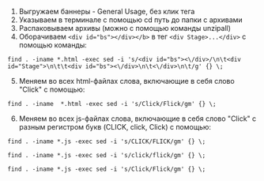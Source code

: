 1) Выгружаем баннеры -  General Usage, без клик тега 
2) Указываем в терминале с помощью cd путь до папки с архивами 
3) Распаковываем архивы (можно с помощью команды unzipall)
4) Оборачиваем `<div id="bs"></div></b>` в тег `<div Stage>...</div>` c помощью команды: 

```find . -iname *.html -exec sed -i 's/<div id="bs"><\/div>/\n\t<div id="Stage">\n\t\t<div id="bs"><\/div>\n\t<\/div>\n\t/g' {} \;```


5) Меняем во всех html-файлах слова, включающие в себя слово "Click" c помощью: 

```find . -iname  *.html -exec sed -i 's/Click/Flick/gm' {} \;```


6) Меняем во всех js-файлах слова, включающие в себя слово "Click" с разным регистром букв (CLICK, click, Click) с помощью: 

```find . -iname *.js -exec sed -i 's/CLICK/FLICK/gm' {} \;```

```find . -iname *.js -exec sed -i 's/click/flick/gm' {} \;```

```find . -iname *.js -exec sed -i 's/Click/Flick/gm' {} \;```
